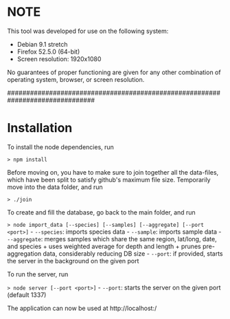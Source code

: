 # NOTE

This tool was developed for use on the following system:
 - Debian 9.1 stretch
 - Firefox 52.5.0 (64-bit)
 - Screen resolution: 1920x1080

No guarantees of proper functioning are given for any other combination of
operating system, browser, or screen resolution.

###############################################################################

# Installation

To install the node dependencies, run

`> npm install`

Before moving on, you have to make sure to join together all the data-files,
which have been split to satisfy github's maximum file size.  Temporarily move
into the data folder, and run

`> ./join`

To create and fill the database, go back to the main folder, and run

`> node import_data [--species] [--samples] [--aggregate] [--port <port>]`
    - `--species`: imports species data
    - `--sample`: imports sample data
    - `--aggregate`: merges samples which share the same region, lat/long, date, and species
        + uses weighted average for depth and length
        + prunes pre-aggregation data, considerably reducing DB size
    - `--port`: if provided, starts the server in the background on the given port

To run the server, run

`> node server [--port <port>]`
    - `--port`: starts the server on the given port (default 1337)

The application can now be used at http://localhost:<port>/
